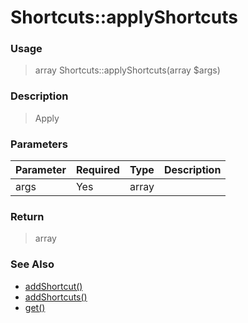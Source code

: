 
# Shortcuts::applyShortcuts 

### Usage

> array Shortcuts::applyShortcuts(array $args)

### Description

> Apply

### Parameters

Parameter | Required | Type | Description
------------- |------------- |------------- |------------- 
args | Yes | array |

### Return
> array 
### See Also

* [addShortcut()](addshortcut.md)
* [addShortcuts()](addshortcuts.md)
* [get()](get.md)


